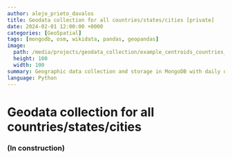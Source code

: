 ```yaml
---
author: alejo_prieto_davalos
title: Geodata collection for all countries/states/cities [private]
date: 2024-02-01 12:00:00 +0000
categories: [GeoSpatial]
tags: [mongodb, osm, wikidata, pandas, geopandas]
image:
  path: /media/projects/geodata_collection/example_centroids_countries_states_cities.png
  height: 100
  width: 100
summary: Geographic data collection and storage in MongoDB with daily updates.
language: Python
---
```


# Geodata collection for all countries/states/cities
### (In construction)